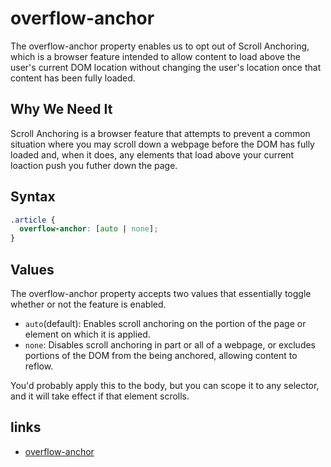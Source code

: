 # overflow-anchor

The overflow-anchor property enables us to opt out of Scroll Anchoring, which is a browser feature intended to allow content to load above the user's current DOM location without changing the user's location once that content has been fully loaded.

## Why We Need It

Scroll Anchoring is a browser feature that attempts to prevent a common situation where you may scroll down a webpage before the DOM has fully loaded and, when it does, any elements that load above your current loaction push you futher down the page.

## Syntax

```css
.article {
  overflow-anchor: [auto | none];
}
```

## Values

The overflow-anchor property accepts two values that essentially toggle whether or not the feature is enabled.

- `auto`(default): Enables scroll anchoring on the portion of the page or element on which it is applied.
- `none`: Disables scroll anchoring in part or all of a webpage, or excludes portions of the DOM from the being anchored, allowing content to reflow.

You'd probably apply this to the body, but you can scope it to any selector, and it will take effect if that element scrolls.

## links

- [overflow-anchor](https://css-tricks.com/almanac/properties/o/overflow-anchor/)
